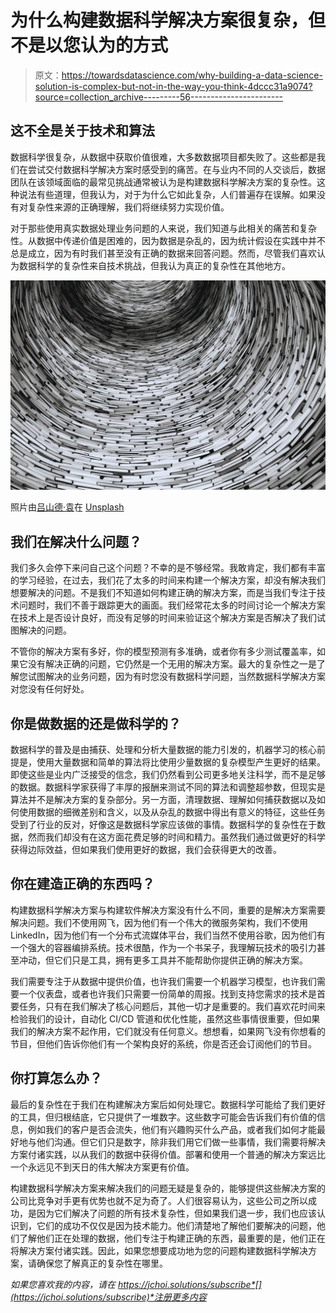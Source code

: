 # 为什么构建数据科学解决方案很复杂，但不是以您认为的方式

> 原文：<https://towardsdatascience.com/why-building-a-data-science-solution-is-complex-but-not-in-the-way-you-think-4dccc31a9074?source=collection_archive---------56----------------------->

## 这不全是关于技术和算法

数据科学很复杂，从数据中获取价值很难，大多数数据项目都失败了。这些都是我们在尝试交付数据科学解决方案时感受到的痛苦。在与业内不同的人交谈后，数据团队在该领域面临的最常见挑战通常被认为是构建数据科学解决方案的复杂性。这种说法有些道理，但我认为，对于为什么它如此复杂，人们普遍存在误解。如果没有对复杂性来源的正确理解，我们将继续努力实现价值。

对于那些使用真实数据处理业务问题的人来说，我们知道与此相关的痛苦和复杂性。从数据中传递价值是困难的，因为数据是杂乱的，因为统计假设在实践中并不总是成立，因为有时我们甚至没有正确的数据来回答问题。然而，尽管我们喜欢认为数据科学的复杂性来自技术挑战，但我认为真正的复杂性在其他地方。

![](img/a97a79a3033e41ac705abe2259f441e7.png)

照片由[吕山德·袁](https://unsplash.com/@lysanderyuen?utm_source=medium&utm_medium=referral)在 [Unsplash](https://unsplash.com?utm_source=medium&utm_medium=referral)

## 我们在解决什么问题？

我们多久会停下来问自己这个问题？不幸的是不够经常。我敢肯定，我们都有丰富的学习经验，在过去，我们花了太多的时间来构建一个解决方案，却没有解决我们想要解决的问题。不是我们不知道如何构建正确的解决方案，而是当我们专注于技术问题时，我们不善于跟踪更大的画面。我们经常花太多的时间讨论一个解决方案在技术上是否设计良好，而没有足够的时间来验证这个解决方案是否解决了我们试图解决的问题。

不管你的解决方案有多好，你的模型预测有多准确，或者你有多少测试覆盖率，如果它没有解决正确的问题，它仍然是一个无用的解决方案。最大的复杂性之一是了解您试图解决的业务问题，因为有时您没有数据科学问题，当然数据科学解决方案对您没有任何好处。

## 你是做数据的还是做科学的？

数据科学的普及是由捕获、处理和分析大量数据的能力引发的，机器学习的核心前提是，使用大量数据和简单的算法将比使用少量数据的复杂模型产生更好的结果。即使这些是业内广泛接受的信念，我们仍然看到公司更多地关注科学，而不是足够的数据。数据科学家获得了丰厚的报酬来测试不同的算法和调整超参数，但现实是算法并不是解决方案的复杂部分。另一方面，清理数据、理解如何捕获数据以及如何使用数据的细微差别和含义，以及从杂乱的数据中得出有意义的特征，这些任务受到了行业的反对，好像这是数据科学家应该做的事情。数据科学的复杂性在于数据，然而我们却没有在这方面花费足够的时间和精力。虽然我们通过做更好的科学获得边际效益，但如果我们使用更好的数据，我们会获得更大的改善。

## 你在建造正确的东西吗？

构建数据科学解决方案与构建软件解决方案没有什么不同，重要的是解决方案需要解决问题。我们不使用网飞，因为他们有一个伟大的微服务架构，我们不使用 LinkedIn，因为他们有一个分布式流媒体平台，我们当然不使用谷歌，因为他们有一个强大的容器编排系统。技术很酷，作为一个书呆子，我理解玩技术的吸引力甚至冲动，但它们只是工具，拥有更多工具并不能帮助你提供正确的解决方案。

我们需要专注于从数据中提供价值，也许我们需要一个机器学习模型，也许我们需要一个仪表盘，或者也许我们只需要一份简单的周报。找到支持您需求的技术是首要任务，只有在我们解决了核心问题后，其他一切才是重要的。我们喜欢花时间来检验我们的设计，自动化 CI/CD 管道和优化性能，虽然这些事情很重要，但如果我们的解决方案不起作用，它们就没有任何意义。想想看，如果网飞没有你想看的节目，但他们告诉你他们有一个架构良好的系统，你是否还会订阅他们的节目。

## 你打算怎么办？

最后的复杂性在于我们在构建解决方案后如何处理它。数据科学可能给了我们更好的工具，但归根结底，它只提供了一堆数字。这些数字可能会告诉我们有价值的信息，例如我们的客户是否会流失，他们有兴趣购买什么产品，或者我们如何才能最好地与他们沟通。但它们只是数字，除非我们用它们做一些事情，我们需要将解决方案付诸实践，以从我们的数据中获得价值。部署和使用一个普通的解决方案远比一个永远见不到天日的伟大解决方案更有价值。

构建数据科学解决方案来解决我们的问题无疑是复杂的，能够提供这些解决方案的公司比竞争对手更有优势也就不足为奇了。人们很容易认为，这些公司之所以成功，是因为它们解决了问题的所有技术复杂性，但如果我们退一步，我们也应该认识到，它们的成功不仅仅是因为技术能力。他们清楚地了解他们要解决的问题，他们了解他们正在处理的数据，他们专注于构建正确的东西，最重要的是，他们正在将解决方案付诸实践。因此，如果您想要成功地为您的问题构建数据科学解决方案，请确保您了解真正的复杂性在哪里。

*如果您喜欢我的内容，请在 https://jchoi.solutions/subscribe*[](https://jchoi.solutions/subscribe)*注册更多内容*